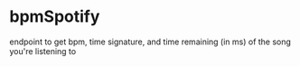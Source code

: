 # bpmSpotify
endpoint to get bpm, time signature, and time remaining (in ms) of the song you're listening to

